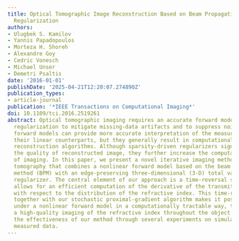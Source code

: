```yaml
---
title: Optical Tomographic Image Reconstruction Based on Beam Propagation and Sparse
  Regularization
authors:
- Ulugbek S. Kamilov
- Yannis Papadopoulos
- Morteza H. Shoreh
- Alexandre Goy
- Cedric Vonesch
- Michael Unser
- Demetri Psaltis
date: '2016-01-01'
publishDate: '2025-04-21T12:20:07.274890Z'
publication_types:
- article-journal
publication: '*IEEE Transactions on Computational Imaging*'
doi: 10.1109/tci.2016.2519261
abstract: Optical tomographic imaging requires an accurate forward model as well as
  regularization to mitigate missing-data artifacts and to suppress noise. Nonlinear
  forward models can provide more accurate interpretation of the measured data than
  their linear counterparts, but they generally result in computationally prohibitive
  reconstruction algorithms. Although sparsity-driven regularizers significantly improve
  the quality of reconstructed image, they further increase the computational burden
  of imaging. In this paper, we present a novel iterative imaging method for optical
  tomography that combines a nonlinear forward model based on the beam propagation
  method (BPM) with an edge-preserving three-dimensional (3-D) total variation (TV)
  regularizer. The central element of our approach is a time-reversal scheme, which
  allows for an efficient computation of the derivative of the transmitted wave-field
  with respect to the distribution of the refractive index. This time-reversal scheme
  together with our stochastic proximal-gradient algorithm makes it possible to optimize
  under a nonlinear forward model in a computationally tractable way, thus enabling
  a high-quality imaging of the refractive index throughout the object. We demonstrate
  the effectiveness of our method through several experiments on simulated and experimentally
  measured data.
---
```

